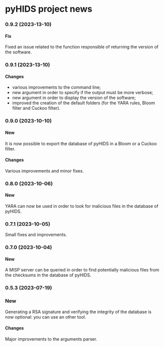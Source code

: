 # pyHIDS project news


### 0.9.2 (2023-13-10)

#### Fix

Fixed an issue related to the function responsible of returning the version of
the software.


### 0.9.1 (2023-13-10)

#### Changes

- various improvements to the command line;
- new argument in order to specify if the output must be more verbose;
- new argument in order to display the version of the software;
- improved the creation of the default folders (for the YARA rules, Bloom
  filter and Cuckoo filter).


### 0.9.0 (2023-10-10)

#### New

It is now possible to export the database of pyHIDS in a Bloom or a
Cuckoo filter.

#### Changes

Various improvements and minor fixes.


### 0.8.0 (2023-10-06)

#### New

YARA can now be used in order to look for malicious files in the database
of pyHIDS.


### 0.7.1 (2023-10-05)

Small fixes and improvements.


### 0.7.0 (2023-10-04)

#### New

A MISP server can be queried in order to find potentially malicious files
from the checksums in the database of pyHIDS.



### 0.5.3 (2023-07-19)

### New

Generating a RSA signature and verifying the integrity of the database
is now optional: you can use an other tool.

#### Changes

Major improvements to the arguments parser.
